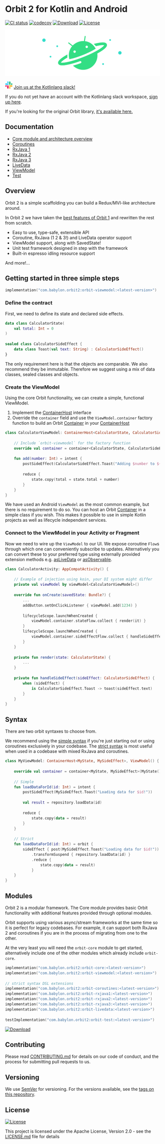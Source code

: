 # Orbit 2 for Kotlin and Android

[![CI status](https://github.com/babylonhealth/orbit-mvi/workflows/Android%20CI/badge.svg)](https://github.com/babylonhealth/orbit-mvi/actions)
[![codecov](https://codecov.io/gh/babylonhealth/orbit-mvi/branch/main/graph/badge.svg)](https://codecov.io/gh/babylonhealth/orbit-mvi)
[![Download](https://api.bintray.com/packages/babylonpartners/maven/orbit-core/images/download.svg)](https://bintray.com/babylonpartners/maven/orbit-core/_latestVersion)
[![License](https://img.shields.io/badge/License-Apache%202.0-blue.svg)](LICENSE.md)

![Logo](images/logo.png)

![slack logo](images/slack-logo-icon.png) [Join us at the Kotlinlang slack!](https://kotlinlang.slack.com/messages/CPM6UMD2P)

If you do not yet have an account with the Kotlinlang slack workspace,
[sign up here](https://slack.kotlinlang.org).

If you're looking for the original Orbit library,
[it's available
here.](https://github.com/babylonhealth/orbit-mvi/tree/orbit/main)

## Documentation

- [Core module and architecture overview](orbit-2-core/README.md)
- [Coroutines](orbit-2-coroutines/README.md)
- [RxJava 1](orbit-2-rxjava1/README.md)
- [RxJava 2](orbit-2-rxjava2/README.md)
- [RxJava 3](orbit-2-rxjava3/README.md)
- [LiveData](orbit-2-livedata/README.md)
- [ViewModel](orbit-2-viewmodel/README.md)
- [Test](orbit-2-test/README.md)

## Overview

Orbit 2 is a simple scaffolding you can build a Redux/MVI-like architecture
around.

In Orbit 2 we have taken the [best features of Orbit 1](history.md) and
rewritten the rest from scratch.

- Easy to use, type-safe, extensible API
- Coroutine, RxJava (1 2 & 3!) and LiveData operator support
- ViewModel support, along with SavedState!
- Unit test framework designed in step with the framework
- Built-in espresso idling resource support

And more!...

## Getting started in three simple steps

```kotlin
implementation("com.babylon.orbit2:orbit-viewmodel:<latest-version>")
```

### Define the contract

First, we need to define its state and declared side effects.

``` kotlin
data class CalculatorState(
    val total: Int = 0
)

sealed class CalculatorSideEffect {
    data class Toast(val text: String) : CalculatorSideEffect()
}
```

The only requirement here is that the objects are comparable. We also recommend
they be immutable. Therefore we suggest using a mix of data classes, sealed
classes and objects.

### Create the ViewModel

Using the core Orbit functionality, we can create a simple, functional
ViewModel.

1. Implement the
   [ContainerHost](orbit-2-core/src/main/java/com/babylon/orbit2/ContainerHost.kt)
   interface
1. Override the `container` field and use the `ViewModel.container` factory
   function to build an Orbit
   [Container](orbit-2-core/src/main/java/com/babylon/orbit2/Container.kt) in
   your
   [ContainerHost](orbit-2-core/src/main/java/com/babylon/orbit2/ContainerHost.kt)

``` kotlin
class CalculatorViewModel: ContainerHost<CalculatorState, CalculatorSideEffect>, ViewModel() {

    // Include `orbit-viewmodel` for the factory function
    override val container = container<CalculatorState, CalculatorSideEffect>(CalculatorState())

    fun add(number: Int) = intent {
        postSideEffect(CalculatorSideEffect.Toast("Adding $number to ${state.total}!"))

        reduce {
            state.copy(total = state.total + number)
        }
    }
}
```

We have used an Android `ViewModel` as the most common example, but there is no
requirement to do so. You can host an Orbit
[Container](orbit-2-core/src/main/java/com/babylon/orbit2/Container.kt) in a
simple class if you wish. This makes it possible to use in simple Kotlin
projects as well as lifecycle independent services.

### Connect to the ViewModel in your Activity or Fragment

Now we need to wire up the `ViewModel` to our UI. We expose coroutine
`Flow`s through which one can conveniently subscribe to updates.
Alternatively you can convert these to your preferred type using
externally provided extension methods e.g.
[asLiveData](https://developer.android.com/reference/kotlin/androidx/lifecycle/package-summary#(kotlinx.coroutines.flow.Flow).asLiveData(kotlin.coroutines.CoroutineContext,%20kotlin.Long))
or
[asObservable](https://kotlin.github.io/kotlinx.coroutines/kotlinx-coroutines-rx3/kotlinx.coroutines.rx3/kotlinx.coroutines.flow.-flow/as-observable.html).

``` kotlin
class CalculatorActivity: AppCompatActivity() {

    // Example of injection using koin, your DI system might differ
    private val viewModel by viewModel<CalculatorViewModel>()

    override fun onCreate(savedState: Bundle?) {
        ...
        addButton.setOnClickListener { viewModel.add(1234) }

        lifecycleScope.launchWhenCreated {
            viewModel.container.stateFlow.collect { render(it) }
        }
        lifecycleScope.launchWhenCreated {
            viewModel.container.sideEffectFlow.collect { handleSideEffect(it) }
        }
    }

    private fun render(state: CalculatorState) {
        ...
    }

    private fun handleSideEffect(sideEffect: CalculatorSideEffect) {
        when (sideEffect) {
            is CalculatorSideEffect.Toast -> toast(sideEffect.text)
        }
    }
}

```

## Syntax

There are two orbit syntaxes to choose from.

We recommend using the [simple syntax](simple-syntax.md) if you're just
starting out or using coroutines exclusively in your codebase. The
[strict syntax](strict-syntax.md) is most useful when used in a codebase
with mixed RxJava and coroutines.

``` kotlin
class MyViewModel: ContainerHost<MyState, MySideEffect>, ViewModel() {

    override val container = container<MyState, MySideEffect>(MyState())

    // Simple
    fun loadDataForId(id: Int) = intent {
        postSideEffect(MySideEffect.Toast("Loading data for $id!"))

        val result = repository.loadData(id)

        reduce {
            state.copy(data = result)
        }
    }

    // Strict
    fun loadDataForId(id: Int) = orbit {
        sideEffect { post(MySideEffect.Toast("Loading data for $id!")) }
            .transformSuspend { repository.loadData(id) }
            .reduce {
                state.copy(data = result)
            }
    }
}
```

## Modules

Orbit 2 is a modular framework. The Core module provides basic Orbit
functionality with additional features provided through optional modules.

Orbit supports using various async/stream frameworks at the same time so it is
perfect for legacy codebases. For example, it can support both RxJava 2 and
coroutines if you are in the process of migrating from one to the other.

At the very least you will need the `orbit-core` module to get started,
alternatively include one of the other modules which already include
`orbit-core`.

```kotlin
implementation("com.babylon.orbit2:orbit-core:<latest-version>")
implementation("com.babylon.orbit2:orbit-viewmodel:<latest-version>")

// strict syntax DSL extensions
implementation("com.babylon.orbit2:orbit-coroutines:<latest-version>")
implementation("com.babylon.orbit2:orbit-rxjava1:<latest-version>")
implementation("com.babylon.orbit2:orbit-rxjava2:<latest-version>")
implementation("com.babylon.orbit2:orbit-rxjava3:<latest-version>")
implementation("com.babylon.orbit2:orbit-livedata:<latest-version>")

testImplementation("com.babylon.orbit2:orbit-test:<latest-version>")
```

[![Download](https://api.bintray.com/packages/babylonpartners/maven/orbit-core/images/download.svg)](https://bintray.com/babylonpartners/maven/orbit-core/_latestVersion)

## Contributing

Please read [CONTRIBUTING.md](CONTRIBUTING.md)
for details on our code of conduct, and the process for submitting pull
requests to us.

## Versioning

We use [SemVer](http://semver.org/) for versioning. For the versions
available, see the [tags on this repository](https://github.com/babylonhealth/orbit-mvi/tags).

## License

[![License](https://img.shields.io/badge/License-Apache%202.0-blue.svg)](LICENSE.md)

This project is licensed under the Apache License, Version 2.0 - see the
[LICENSE.md](LICENSE.md) file for details
